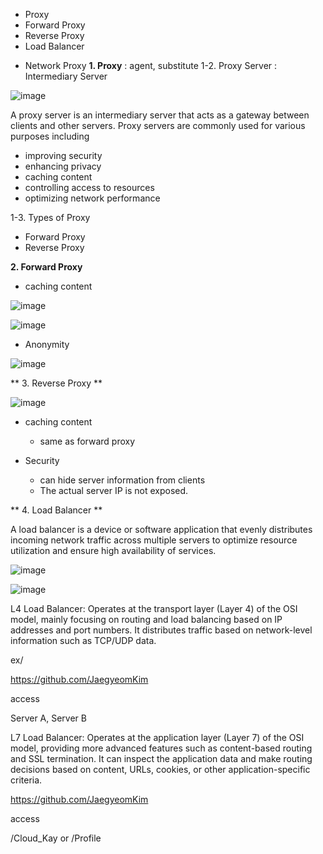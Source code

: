 - Proxy
- Forward Proxy
- Reverse Proxy
- Load Balancer

* Network Proxy
**1. Proxy**
  : agent, substitute
1-2. Proxy Server
  : Intermediary Server

![image](https://github.com/JaegyeomKim/Cloud_Kay/assets/77129961/0942c373-d833-4eb8-882d-e520384a6781)

A proxy server is an intermediary server that acts as a gateway between clients and other servers.
Proxy servers are commonly used for various purposes including 

  - improving security
  - enhancing privacy
  - caching content
  - controlling access to resources
  - optimizing network performance
  
1-3. Types of Proxy

  - Forward Proxy
  - Reverse Proxy

**2. Forward Proxy**

  - caching content

![image](https://github.com/JaegyeomKim/Cloud_Kay/assets/77129961/b537dc99-8f79-4f97-b58c-d0d54938cc50)

![image](https://github.com/JaegyeomKim/Cloud_Kay/assets/77129961/448d10d2-26de-4b08-b079-c5adc86bca5b)


  - Anonymity

![image](https://github.com/JaegyeomKim/Cloud_Kay/assets/77129961/9592bfe9-7b3f-4612-9403-2f70277b5fdf)

**  3. Reverse Proxy **

![image](https://github.com/JaegyeomKim/Cloud_Kay/assets/77129961/55da6b34-8d9b-4269-a7ea-7cef337e8db3)

  - caching content
      - same as forward proxy

  - Security
    - can hide server information from clients
    - The actual server IP is not exposed.
   
  ** 4. Load Balancer **
  
A load balancer is a device or software application that evenly distributes incoming network traffic across multiple servers to optimize resource utilization and ensure high availability of services.

![image](https://github.com/JaegyeomKim/Cloud_Kay/assets/77129961/9d168813-4467-4e0f-ab9a-33dfde8ad79f)

![image](https://github.com/JaegyeomKim/Cloud_Kay/assets/77129961/31054d17-1a44-4ec0-b5a9-3d64c5b744df)

L4 Load Balancer: Operates at the transport layer (Layer 4) of the OSI model, mainly focusing on routing and load balancing based on IP addresses and port numbers. It distributes traffic based on network-level information such as TCP/UDP data.

ex/ 

  https://github.com/JaegyeomKim 

  access 

  Server A, Server B


L7 Load Balancer: Operates at the application layer (Layer 7) of the OSI model, providing more advanced features such as content-based routing and SSL termination. It can inspect the application data and make routing decisions based on content, URLs, cookies, or other application-specific criteria.

  https://github.com/JaegyeomKim 

  access 

  /Cloud_Kay or /Profile
